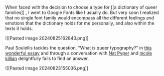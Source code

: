 When faced with the decision to choose a type for [[a dictionary of queer families]] , I went to Google Fonts like I usually do. But very soon I realized that no single font family would encompass all the different feelings and emotions that the dictionary holds for me personally, and also within the texts it holds. 

![[Pasted image 20240825162843.png]]

Paul Soulellis tackles the question, "What is queer typography?" in [this wonderful essay](https://soulellis.com/writing/tdc2021/) and through a conversation with [Nat Pyper](https://www.natpyper.com/) and [nicole killian](http://nylondip.com/) delightfully fails to find an answer.


![[Pasted image 20240823155036.png]]

 